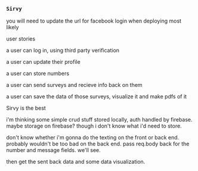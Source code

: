 ### `Sirvy`

you will need to update the url for facebook login when deploying most likely

user stories

a user can log in, using third party verification

a user can update their profile

a user can store numbers

a user can send surveys and recieve info back on them

a user can save the data of those surveys, visualize it and make pdfs of it

Sirvy is the best

i'm thinking some simple crud stuff stored locally, auth handled by firebase. maybe storage on firebase? though i don't know what i'd need to store.

don't know whether i'm gonna do the texting on the front or back end. probably wouldn't be too bad on the back end. pass req.body back for the number and message fields. we'll see.

then get the sent back data and some data visualization.
